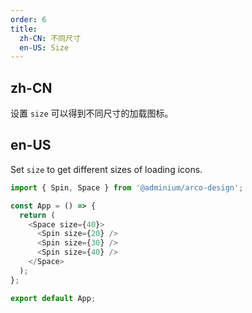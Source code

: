 ```yaml
---
order: 6
title:
  zh-CN: 不同尺寸
  en-US: Size
---
```


## zh-CN

设置 `size` 可以得到不同尺寸的加载图标。

## en-US

Set `size` to get different sizes of loading icons.

```js
import { Spin, Space } from '@adminium/arco-design';

const App = () => {
  return (
    <Space size={40}>
      <Spin size={20} />
      <Spin size={30} />
      <Spin size={40} />
    </Space>
  );
};

export default App;
```
